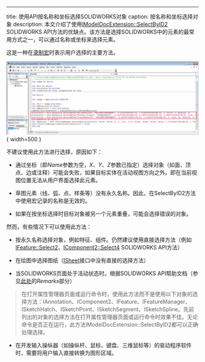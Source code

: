 ---
title: 使用API按名称和坐标选择SOLIDWORKS对象
caption: 按名称和坐标选择对象
description: 本文介绍了使用[IModelDocExtension::SelectByID2](https://help.solidworks.com/2012/english/api/sldworksapi/solidworks.interop.sldworks~solidworks.interop.sldworks.imodeldocextension~selectbyid2.html) SOLIDWORKS API方法的优缺点。该方法是选择SOLIDWORKS中的元素的最常用方式之一，可以通过名称或坐标来选择元素。

这是一种在[录制宏](https://help.solidworks.com/2016/english/solidworks/sldworks/t_record_pause_macro.htm)时表示用户选择的主要方法。

![用于拉伸特征的录制宏](recorded-macro-for-extrude-feature.png){ width=500 }

不建议使用此方法进行选择，原因如下：

* 通过坐标（即*Name*参数为空，*X*、*Y*、*Z*参数已指定）选择对象（如面、顶点、边或注释）可能会失败，如果目标实体在活动视图方向之外。即在当前视图位置无法从用户界面选择此元素。

* 草图元素（线、弧、点、样条等）没有永久名称。因此，在SelectByID2方法中使用宏记录的名称是无效的。

* 如果在按坐标选择时目标对象被另一个元素重叠，可能会选择错误的对象。

然而，有些情况下可以使用此方法：

* 按永久名称选择对象，例如特征、组件。仍然建议使用直接选择方法（例如[IFeature::Select2](https://help.solidworks.com/2012/english/api/sldworksapi/solidworks.interop.sldworks~solidworks.interop.sldworks.ifeature~select2.html)、[IComponent2::Select4](https://help.solidworks.com/2012/english/api/sldworksapi/SOLIDWORKS.Interop.sldworks~SOLIDWORKS.Interop.sldworks.IComponent2~Select4.html) SOLIDWORKS API方法）

* 在绘图中选择图纸（[ISheet](https://help.solidworks.com/2012/english/api/sldworksapi/solidworks.interop.sldworks~solidworks.interop.sldworks.isheet.html)接口中没有直接的选择方法）

* 当SOLIDWORKS页面处于活动状态时。根据SOLIDWORKS API帮助文档（参见[此处](https://help.solidworks.com/2012/english/api/sldworksapi/solidworks.interop.sldworks~solidworks.interop.sldworks.imodeldocextension~selectbyid2.html)的*Remarks*部分）

> 在打开属性管理器页面或运行命令时，使用此方法而不是使用以下对象的选择方法：IAnnotation、IComponent2、IFeature、IFeatureManager、ISketchHatch、ISketchPoint、ISketchSegment、ISketchSpline。先前列出的对象的选择方法在打开属性管理器页面或运行命令时效果不佳。无论命令是否正在运行，此方法IModelDocExtension::SelectByID2都可以正确处理选择。

* 在开发输入操纵器（如操纵杆、鼠标、键盘、三维鼠标等）的驱动程序软件时，需要将用户输入直接转换为图形区域。